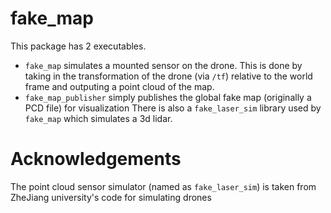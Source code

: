 # fake_map
This package has 2 executables. 
- `fake_map` simulates a mounted sensor on the drone. This is done by taking in the transformation of the drone (via `/tf`) relative to the world frame and outputing a point cloud of the map.
- `fake_map_publisher` simply publishes the global fake map (originally a PCD file) for visualization
There is also a `fake_laser_sim` library used by `fake_map` which simulates a 3d lidar.    

# Acknowledgements
The point cloud sensor simulator (named as `fake_laser_sim`) is taken from ZheJiang university's code for simulating drones